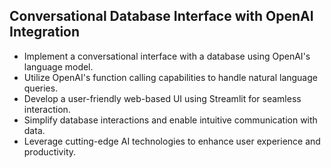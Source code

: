 ## Conversational Database Interface with OpenAI Integration

- Implement a conversational interface with a database using OpenAI's language model.
- Utilize OpenAI's function calling capabilities to handle natural language queries.
- Develop a user-friendly web-based UI using Streamlit for seamless interaction.
- Simplify database interactions and enable intuitive communication with data.
- Leverage cutting-edge AI technologies to enhance user experience and productivity.
